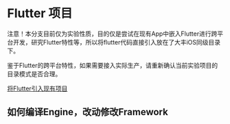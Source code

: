 # Flutter 项目

注意！本分支目前仅为实验性质，目的仅是尝试在现有App中嵌入Flutter进行跨平台开发，研究Flutter特性等，所以将flutter代码直接引入放在了大丰iOS同级目录下。

鉴于Flutter的跨平台特性，如果需要接入实际生产，请重新确认当前实验项目的目录模式是否合理。

 [将Flutter引入现有项目](./将Flutter引入现有项目.md)

## 如何编译Engine，改动修改Framework